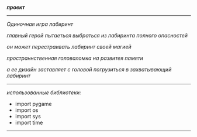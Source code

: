 ﻿***проект*** 

-----

*Одиночная игра лабиринт*

*главный герой пытаеться выбраться из лабиринта полного опасностей* 

*он может перестраивать лабиринт своей магией* 

*пространнственная головаломка на развитея памяти* 

*а ее дизайн заставляет с головой погрузиться в захватывающий лабиринт* 

-----

*использованные библиотеки:*

- import pygame
- import os
- import sys
- import time

-----



